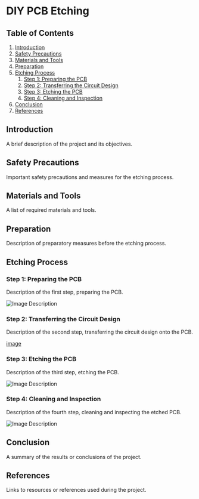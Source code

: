 # DIY PCB Etching

## Table of Contents
1. [Introduction](#introduction)
2. [Safety Precautions](#safety-precautions)
3. [Materials and Tools](#materials-and-tools)
4. [Preparation](#preparation)
5. [Etching Process](#etching-process)
    1. [Step 1: Preparing the PCB](#step-1-preparing-the-pcb)
    2. [Step 2: Transferring the Circuit Design](#step-2-transferring-the-circuit-design)
    3. [Step 3: Etching the PCB](#step-3-etching-the-pcb)
    4. [Step 4: Cleaning and Inspection](#step-4-cleaning-and-inspection)
6. [Conclusion](#conclusion)
7. [References](#references)

## Introduction <a name="introduction"></a>

A brief description of the project and its objectives.

## Safety Precautions <a name="safety-precautions"></a>

Important safety precautions and measures for the etching process.

## Materials and Tools <a name="materials-and-tools"></a>

A list of required materials and tools.

## Preparation <a name="preparation"></a>

Description of preparatory measures before the etching process.

## Etching Process <a name="etching-process"></a>

### Step 1: Preparing the PCB <a name="step-1-preparing-the-pcb"></a>

Description of the first step, preparing the PCB.

![Image Description](link-to-image)

### Step 2: Transferring the Circuit Design <a name="step-2-transferring-the-circuit-design"></a>

Description of the second step, transferring the circuit design onto the PCB.

[image](https://github.com/TU-DO-Makerspace/DIY_PCB_Etching/assets/51839738/02e8f626-37d2-42ff-a3fa-8bf82198003f)

### Step 3: Etching the PCB <a name="step-3-etching-the-pcb"></a>

Description of the third step, etching the PCB.

![Image Description](yeahrighthahaha.jpg![image](https://github.com/TU-DO-Makerspace/DIY_PCB_Etching/assets/51839738/05ac5db3-00a6-4566-9def-3ded6d3d5199)
)

### Step 4: Cleaning and Inspection <a name="step-4-cleaning-and-inspection"></a>

Description of the fourth step, cleaning and inspecting the etched PCB.

![Image Description](link-to-image)

## Conclusion <a name="conclusion"></a>

A summary of the results or conclusions of the project.

## References <a name="references"></a>

Links to resources or references used during the project.
